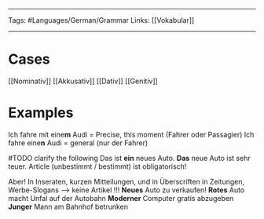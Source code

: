 ___
Tags: #Languages/German/Grammar 
Links: [[Vokabular]]
___
# Cases
[[Nominativ]]
[[Akkusativ]]
[[Dativ]]
[[Genitiv]]


# Examples
Ich fahre mit eine**m** Audi = Precise, this moment (Fahrer oder Passagier)
Ich fahre eine**n** Audi = general (nur der Fahrer)

#TODO clarify the following
Das ist **ein** neues Auto. **Das** neue Auto ist sehr teuer. Article (unbestimmt / bestimmt) ist obligatorisch!

Aber! In Inseraten, kurzen Mitteilungen, und in Überscriften in Zeitungen, Werbe-Slogans --> keine Artikel !!!
**Neues** Auto zu verkaufen!
**Rotes** Auto macht Unfal auf der Autobahn
**Moderner** Computer gratis abzugeben
**Junger** Mann am Bahnhof betrunken